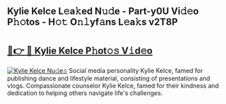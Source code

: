 ## Kylie Kelce L𝚎a𝚔ed N𝚞𝚍e - Part-y0U Vi𝚍𝚎o P𝚑𝚘tos - H𝚘𝚝 O𝚗𝚕yf𝚊ns L𝚎a𝚔s v2T8P

# <h2><a href="http://kf1exwf.oniu.top/?m=Kylie+Kelce">🔗👉 🔴 Kylie Kelce P𝚑ot𝚘𝚜 V𝚒d𝚎o</a></h2>

[![Kylie Kelce Nu𝚍e𝚜](https://i.imgur.com/0qMVB7G.gif)](http://kf1exwf.oniu.top/?m=Kylie+Kelce)
Social media personality Kylie Kelce, famed for publishing dance and lifestyle material, consisting of presentations and vlogs. Compassionate counselor Kylie Kelce, famed for their kindness and dedication to helping others navigate life's challenges.  
